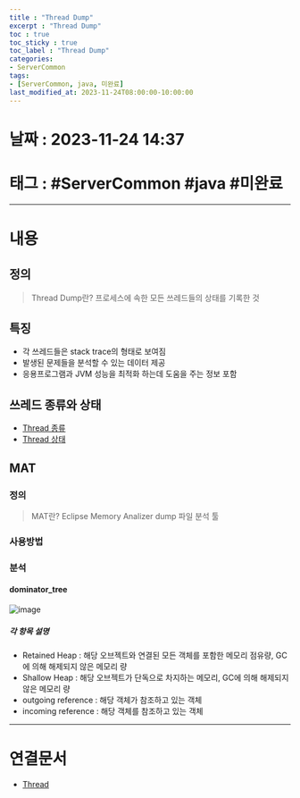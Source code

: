 ```yaml
---
title : "Thread Dump"
excerpt : "Thread Dump"
toc : true
toc_sticky : true
toc_label : "Thread Dump"
categories:
- ServerCommon
tags:
- [ServerCommon, java, 미완료]
last_modified_at: 2023-11-24T08:00:00-10:00:00
---
```


# 날짜 : 2023-11-24 14:37

# 태그 : #ServerCommon #java #미완료 
---

# 내용

## 정의
> Thread Dump란?
>프로세스에 속한 모든 쓰레드들의 상태를 기록한 것

## 특징
- 각 쓰레드들은 stack trace의 형태로 보여짐
- 발생된 문제들을 분석할 수 있는 데이터 제공
- 응용프로그램과 JVM 성능을 최적화 하는데 도움을 주는 정보 포함

## 쓰레드 종류와 상태
- [Thread 종류](../../ServerCommon/ServerCommon-Thread#종류)
- [Thread 상태](../../ServerCommon/ServerCommon-Thread#state)

## MAT

### 정의
> MAT란?
>Eclipse Memory Analizer
>dump 파일 분석 툴

### 사용방법

### 분석

#### dominator_tree
  
![image](./../../assets/images/MATDominator_tree.png)

##### 각 항목 설명
* Retained Heap : 해당 오브젝트와 연결된 모든 객체를 포함한 메모리 점유량, GC에 의해 해제되지 않은 메모리 량
* Shallow Heap : 해당 오브젝트가 단독으로 차지하는 메모리, GC에 의해 해제되지 않은 메모리 량
* outgoing reference : 해당 객체가 참조하고 있는 객체
* incoming reference : 해당 객체를 참조하고 있는 객체

---

# 연결문서
- [Thread](../../ServerCommon/ServerCommon-Thread)